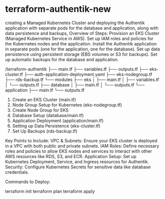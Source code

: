 # terraform-authentik-new

creating a Managed Kubernetes Cluster and deploying the Authentik application with separate pods for the database and application, along with data persistence and backups,
Overview of Steps:
Provision an EKS Cluster (Managed Kubernetes Service in AWS).
Set up IAM roles and policies for the Kubernetes nodes and the application.
Install the Authentik application in separate pods (one for the application, one for the database).
Set up data persistence using persistent storage (EBS volumes or S3 for backups).
Set up automatic backups for the database and application.

/terraform-authentik
├── main.tf
├── variables.tf
├── outputs.tf
├── eks-cluster.tf
├── auth-application-deployment.yaml
├── eks-nodegroup.tf
├── rds-backup.tf
└── modules
    ├── eks
    │   ├── main.tf
    │   ├── variables.tf
    │   └── outputs.tf
    ├── database
    │   ├── main.tf
    │   └── outputs.tf
    └── application
        ├── main.tf
        └── outputs.tf


1. Create an EKS Cluster (main.tf)
2. Node Group Setup for Kubernetes (eks-nodegroup.tf)
3. Create Node Group for EKS
4. Database Setup (database/main.tf)
5. Application Deployment (application/main.tf)
6. Setting up Data Persistence (eks-cluster.tf)
7. Set Up Backups (rds-backup.tf)

Key Points to Include:
VPC & Subnets: Ensure your EKS cluster is deployed in a VPC with both public and private subnets.
IAM Roles: Define necessary roles and policies to allow EKS nodes and services to interact with other AWS resources like RDS, S3, and ECR.
Application Setup: Set up Kubernetes Deployment, Service, and Ingress resources for Authentik.
Security: Configure Kubernetes Secrets for sensitive data like database credentials.

Commands to Deploy:

terraform init
terraform plan
terraform apply
